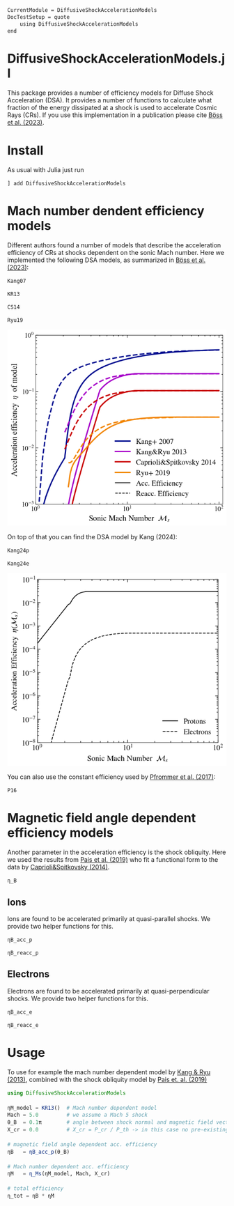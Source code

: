 ```@meta
CurrentModule = DiffusiveShockAccelerationModels
DocTestSetup = quote
    using DiffusiveShockAccelerationModels
end
```

# DiffusiveShockAccelerationModels.jl

This package provides a number of efficiency models for Diffuse Shock Acceleration (DSA). It provides a number of functions to calculate what fraction of the energy dissipated at a shock is used to accelerate Cosmic Rays (CRs).
If you use this implementation in a publication please cite [Böss et al. (2023)](https://ui.adsabs.harvard.edu/abs/2022arXiv220705087B/abstract).

# Install

As usual with Julia just run

```
] add DiffusiveShockAccelerationModels
```

# Mach number dendent efficiency models

Different authors found a number of models that describe the acceleration efficiency of CRs at shocks dependent on the sonic Mach number.
Here we implemented the following DSA models, as summarized in [Böss et al. (2023)](https://ui.adsabs.harvard.edu/abs/2022arXiv220705087B/abstract):

```@docs
Kang07
```

```@docs
KR13
```

```@docs
CS14
```

```@docs
Ryu19
```

![Implemented DSA models](mach_efficiancy_models.png)

On top of that you can find the DSA model by Kang (2024):

```@docs
Kang24p
```

```@docs
Kang24e
```

![Kang 2024 DSA model](Kang2024.png)


You can also use the constant efficiency used by [Pfrommer et al. (2017)](https://ui.adsabs.harvard.edu/abs/2017MNRAS.465.4500P/abstract):

```@docs
P16
```


# Magnetic field angle dependent efficiency models

Another parameter in the acceleration efficiency is the shock obliquity. Here we used the results from [Pais et al. (2019)](http://arxiv.org/abs/1907.04300) who fit a functional form to the data by [Caprioli&Spitkovsky (2014)](https://ui.adsabs.harvard.edu/abs/2014ApJ...783...91C/abstract).

```@docs
η_B
```

## Ions

Ions are found to be accelerated primarily at quasi-parallel shocks. We provide two helper functions for this.

```@docs
ηB_acc_p
```

```@docs
ηB_reacc_p
```

## Electrons

Electrons are found to be accelerated primarily at quasi-perpendicular shocks. We provide two helper functions for this.

```@docs
ηB_acc_e
```

```@docs
ηB_reacc_e
```

# Usage

To use for example the mach number dependent model by [Kang & Ryu (2013)](https://arxiv.org/pdf/1212.3246.pdf), combined with the shock obliquity model by [Pais et. al. (2019)](http://arxiv.org/abs/1907.04300)

```julia
using DiffusiveShockAccelerationModels

ηM_model = KR13()  # Mach number dependent model
Mach = 5.0         # we assume a Mach 5 shock
θ_B  = 0.1π        # angle between shock normal and magnetic field vector
X_cr = 0.0         # X_cr = P_cr / P_th -> in this case no pre-existing CRs

# magnetic field angle dependent acc. efficiency
ηB   = ηB_acc_p(θ_B)  

# Mach number dependent acc. efficiency
ηM   = η_Ms(ηM_model, Mach, X_cr)

# total efficiency
η_tot = ηB * ηM
```
